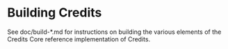 Building Credits
================

See doc/build-*.md for instructions on building the various
elements of the Credits Core reference implementation of Credits.
